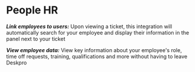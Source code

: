 People HR
======

***Link employees to users:*** Upon viewing a ticket, this integration will automatically search for your employee and display their information in the panel next to your ticket

***View employee data:*** View key information about your employee's role, time off requests, training, qualifications and more without having to leave Deskpro
